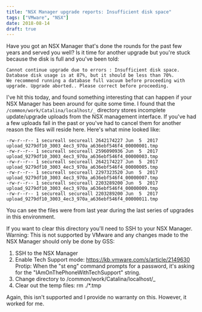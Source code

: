 ```yaml
---
title: "NSX Manager upgrade reports: Insufficient disk space"
tags: ["VMware", "NSX"]
date: 2018-08-14
draft: true
---
```


Have you got an NSX Manager that's done the rounds for the past few years and served you well? Is it time for another upgrade but you're stuck because the disk is full and you've been told:

```
Cannot continue upgrade due to errors : Insufficient disk space. Database disk usage is at 87%, but it should be less than 70%. 
We recommend running a database full vacuum before proceeding with upgrade. Upgrade aborted.. Please correct before proceeding.
```

I've hit this today, and found something interesting that can happen if your NSX Manager has been around for quite some time. I found that the `/common/work/Catalina/localhost/_` directory stores incomplete update/upgrade uploads from the NSX management interface. If you've had a few uploads fail in the past or you've had to cancel them for another reason the files will reside here. Here's what mine looked like:

```
-rw-r--r-- 1 secureall secureall 2642174227 Jun  5  2017 upload_9279df10_3003_4ec3_970a_a636ebf546f4_00000001.tmp
-rw-r--r-- 1 secureall secureall 2596090936 Jun  5  2017 upload_9279df10_3003_4ec3_970a_a636ebf546f4_00000003.tmp
-rw-r--r-- 1 secureall secureall 2642174227 Jun  5  2017 upload_9279df10_3003_4ec3_970a_a636ebf546f4_00000005.tmp
-rw-r--r-- 1 secureall secureall 2297323520 Jun  5  2017 upload_9279df10_3003_4ec3_970a_a636ebf546f4_00000007.tmp
-rw-r--r-- 1 secureall secureall 2203289200 Jun  5  2017 upload_9279df10_3003_4ec3_970a_a636ebf546f4_00000009.tmp
-rw-r--r-- 1 secureall secureall 2203289200 Jun  5  2017 upload_9279df10_3003_4ec3_970a_a636ebf546f4_00000011.tmp
```

You can see the files were from last year during the last series of upgrades in this environment.

If you want to clear this directory you'll need to SSH to your NSX Manager. Warning: This is not supported by VMware and any changes made to the NSX Manager should only be done by GSS:

1. SSH to the NSX Manager
2. Enable Tech Support mode: https://kb.vmware.com/s/article/2149630
Protip: When the "st eng" command prompts for a password, it's asking for the "IAmOnThePhoneWithTechSupport" string.
3. Change directory to /common/work/Catalina/localhost/_
4. Clear out the temp files: rm ./*.tmp

Again, this isn't supported and I provide no warranty on this. However, it worked for me.